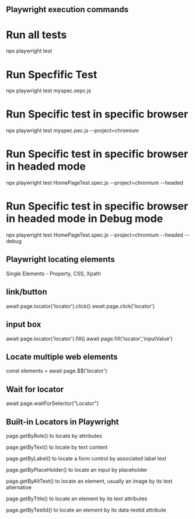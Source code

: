 Playwright execution commands
-----------------------------
# Run all tests
npx playwright test

# Run Specfific Test
npx playwright test myspec.sepc.js

# Run Specific test in specific browser
npx playwright test myspec.pec.js --project=chromium

# Run Specific test in specific browser in headed mode
npx playwright test HomePageTest.spec.js --project=chromium --headed

# Run Specific test in specific browser in headed mode in Debug mode
npx playwright test HomePageTest.spec.js --project=chromium --headed --debug

Playwright locating elements
---------------------------------
Single Elements - Property, CSS, Xpath

link/button
-------------
await page.locator('locator').click()
await page.click('locator')

input box
--------------
await page.locator('locator').fill()
await page.fill('locator','inputValue')

Locate multiple web elements
-----------------------------
const elements = await page.$$('locator')

Wait for locator
------------------
await page.waitForSelector("Locator")

Built-in Locators in Playwright
----------------------------------
page.getByRole() to locate by attributes

page.getByText() to locate by text content

page.getByLabel() to locate a form control by associated label text

page.getByPlaceHolder() to locate an input by placeholder

page.getByAltText() to locate an element, usually an image by its text alternative

page.getByTitle() to locate an element by its text attributes

page.getByTestId() to locate an element by its data-testid attribute
